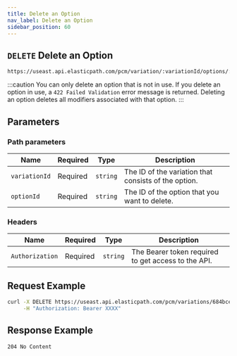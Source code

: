 ```yaml
---
title: Delete an Option
nav_label: Delete an Option
sidebar_position: 60
---
```


## `DELETE` Delete an Option

```http
https://useast.api.elasticpath.com/pcm/variation/:variationId/options/:optionId
```

:::caution
You can only delete an option that is not in use. If you delete an option in use, a `422 Failed Validation` error message is returned. Deleting an option deletes all modifiers associated with that option.
:::

## Parameters

### Path parameters

| Name          | Required | Type     | Description                                          |
| ------------- | -------- | -------- | ---------------------------------------------------- |
| `variationId` | Required | `string` | The ID of the variation that consists of the option. |
| `optionId`    | Required | `string` | The ID of the option that you want to delete.        |

### Headers

| Name            | Required | Type     | Description                                         |
| --------------- | -------- | -------- | --------------------------------------------------- |
| `Authorization` | Required | `string` | The Bearer token required to get access to the API. |

## Request Example

```bash
curl -X DELETE https://useast.api.elasticpath.com/pcm/variations/684bceee-0ee3-4f43-ac32-50bb44c1eee5/options/39148bc3-3028-4196-9350-1b4ac927c9d6 \
     -H "Authorization: Bearer XXXX"
```

## Response Example

`204 No Content`

```json

```
